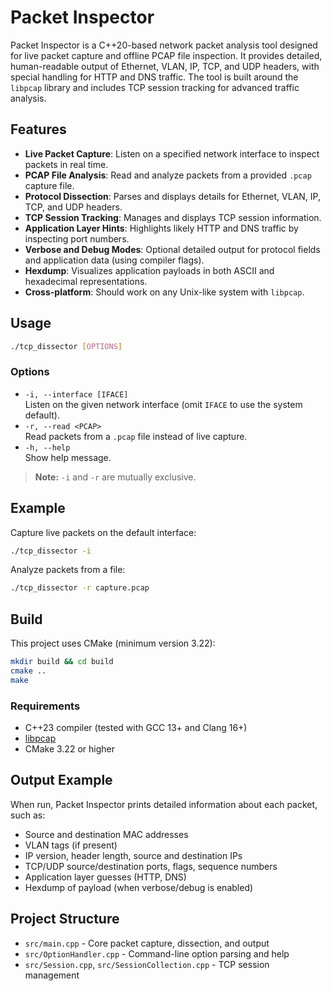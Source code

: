 # Packet Inspector

Packet Inspector is a C++20-based network packet analysis tool designed for live packet capture and offline PCAP file inspection. It provides detailed, human-readable output of Ethernet, VLAN, IP, TCP, and UDP headers, with special handling for HTTP and DNS traffic. The tool is built around the `libpcap` library and includes TCP session tracking for advanced traffic analysis.

## Features

- **Live Packet Capture**: Listen on a specified network interface to inspect packets in real time.
- **PCAP File Analysis**: Read and analyze packets from a provided `.pcap` capture file.
- **Protocol Dissection**: Parses and displays details for Ethernet, VLAN, IP, TCP, and UDP headers.
- **TCP Session Tracking**: Manages and displays TCP session information.
- **Application Layer Hints**: Highlights likely HTTP and DNS traffic by inspecting port numbers.
- **Verbose and Debug Modes**: Optional detailed output for protocol fields and application data (using compiler flags).
- **Hexdump**: Visualizes application payloads in both ASCII and hexadecimal representations.
- **Cross-platform**: Should work on any Unix-like system with `libpcap`.

## Usage

```sh
./tcp_dissector [OPTIONS]
```

### Options

- `-i, --interface [IFACE]`  
  Listen on the given network interface (omit `IFACE` to use the system default).
- `-r, --read <PCAP>`  
  Read packets from a `.pcap` file instead of live capture.
- `-h, --help`  
  Show help message.

> **Note:** `-i` and `-r` are mutually exclusive.

## Example

Capture live packets on the default interface:
```sh
./tcp_dissector -i
```

Analyze packets from a file:
```sh
./tcp_dissector -r capture.pcap
```

## Build

This project uses CMake (minimum version 3.22):

```sh
mkdir build && cd build
cmake ..
make
```

### Requirements

- C++23 compiler (tested with GCC 13+ and Clang 16+)
- [libpcap](https://www.tcpdump.org/)
- CMake 3.22 or higher

## Output Example

When run, Packet Inspector prints detailed information about each packet, such as:

- Source and destination MAC addresses
- VLAN tags (if present)
- IP version, header length, source and destination IPs
- TCP/UDP source/destination ports, flags, sequence numbers
- Application layer guesses (HTTP, DNS)
- Hexdump of payload (when verbose/debug is enabled)

## Project Structure

- `src/main.cpp` - Core packet capture, dissection, and output
- `src/OptionHandler.cpp` - Command-line option parsing and help
- `src/Session.cpp`, `src/SessionCollection.cpp` - TCP session management
